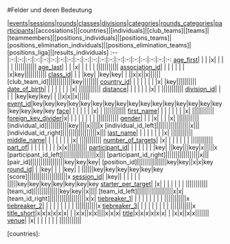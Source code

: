 #Felder und deren Bedeutung

|[events]|[sessions]|[rounds]|[classes]|[divisions]|[categories]|[rounds_categories]|[participants]|[accosiations]|[countries]|[individuals]|[club_teams]|[teams]|[teammembers]|[positions_individuals]|[positions_teams]|[positions_elimination_individuals]|[positions_elimination_teams]|[positions_liga]|[results_individuals]
:--|:-:|:-:|:-:|:-:|:-:|:-:|:-:|:-:|:-:|:-:|:-:|:-:|:-:|:-:|:-:|:-:|:-:|:-:|:-:|:-:
[age_first]| | | |x| | | | | |||||||||||
[age_last]| | | |x| | | | | |||||||||||
[association_id]| | | | | | | |x|key|||||||||||
[class_id]| | | |key| |key|key| | ||x|x||x||||||
[club_team_id]||||||||||||key||||||||
[country_id]| | | | | | | |x| |key||||||||||
[date_of_birth]| | | | | | | |x| |||||||||||
[distance]| | | | | | |x| | |||||||||||
[division_id]| | | | |key|key|key| | ||x|x||x||||||
[event_id]|key|key|key|key|key|key|key|key|key|key|key|key|key|key|key|key|key|key|key|key
[face]| | | | | | |x| | |||||||||||
[first_name]| | | | | | | |x| |||||||||||
[foreign_key_divider]|x| | | | | | | | |||||||||||
[gender]| | | |x| | | |x| |||||||||||
[individual_id]|||||||||||key||||x|||||x
[individual_id_left]|||||||||||||||||x|||
[individual_id_right]|||||||||||||||||x|||
[last_name]| | | | | | | |x| |||||||||||
[middle_name]| | | | | | | |x| |||||||||||
[number_of_targets]| |x| | | | | | | |||||||||||
[part_of]| | | | | | | | |x|x||||||||||
[participant_id]| | | | | | | |key| ||key|||key|x|||||x
[participant_id_left]|||||||||||||||||x|||
[participant_id_right]|||||||||||||||||x|||
[pair_id]|||||||||||||||||key|key|key|
[position_id]|||||||||||||||key|key||x|x|key
[round_id]| | |key| | | |key| | ||||||key|key|key|key|key|key
[score]||||||||||||||||||||x
[session_id]| |key|| | | | | | |||||key|key|key|key|key|key|key
[starter_per_target]| |x| | | | | | | |||||||||||
[team_id]|||||||||||||key|key||x||||
[team_id_left]||||||||||||||||||x|x|
[team_id_right]||||||||||||||||||x|x|
[tiebreaker_1]| | | | | | | | | |||||||||||x
[tiebreaker_2]| | | | | | | | | |||||||||||x
[tiebreaker_3]| | | | | | | | | |||||||||||x
[title_short]|x|x|x|x|x|x| | |x|x||x|x||||x|x|x|
[title]|x|x|x|x|x|x| | |x|x||x|x|||||||
[venue]| |x| | | | | | | |||||||||||




[events]:kapitel_02_01.md
[sessions]:kapitel_02_03.md
[rounds]:kapitel_02_08.md
[classes]:kapitel_02_05.md
[categories]:kapitel_02_07.md
[divisions]:kapitel_02_06.md
[rounds_categories]:kapitel_02_09.md
[participants]:
[accosiations]:
[countries]:




[age_first]: kapitel_07_a.md#age_first
[age_last]: kapitel_07_a.md#age_last
[association_id]: kapitel_07_a.md#association_id

[class_id]: kapitel_07_c.md#class_id
[country_id]: kapitel_07_c.md#country_id

[date_of_birth]: kapitel_07_d.md#date_of_birth
[division_id]: kapitel_07_d.md#division_id
[distance]: kapitel_07_d.md#distance

[event_id]: kapitel_07_e.md#event_id

[face]: kapitel_07_f.md#face
[first_name]:kapitel_07_f.md#first_name
[foreign_key_divider]: kapitel_07_f.md#foreign_key_divider

[gender]: kapitel_07_g.md#gender

[last_name]: kapitel_07_l.md#last_name

[member_of_country]: kapitel_07_m.md#member_of_country
[middle_name]: kapitel_07_m.md#middle_name

[number_of_targets]: kapitel_07_n.md#number_of_targets

[participant_id]: kapitel_07_p.md#participant_id
[part_of]: kapitel_07_p.md#part_of

[round_id]: kapitel_07_r.md#round_id

[session_id]: kapitel_07_s.md#session_id
[starter_per_target]: kapitel_07_s.md#starter_per_target

[tiebreaker_1]:  kapitel_07_t.md#tiebreaker
[tiebreaker_2]:  kapitel_07_t.md#tiebreaker
[tiebreaker_3]:  kapitel_07_t.md#tiebreaker
[title]:  kapitel_07_t.md#title
[title_short]:  kapitel_07_t.md#title_short

[venue]: kapitel_07_v.md#venue
